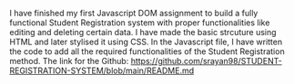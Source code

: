 I have finished my first Javascript DOM assignment to build a fully functional Student Registration system with proper functionalities like editing and deleting certain data.
I have made the basic strcuture using HTML and later stylised it using CSS.
In the Javascript file, I have written the code to add all the required functionalities of the Student Registration method.
The link for the Github: https://github.com/srayan98/STUDENT-REGISTRATION-SYSTEM/blob/main/README.md
